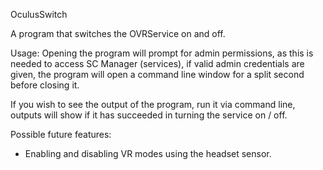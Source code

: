 OculusSwitch

A program that switches the OVRService on and off.

Usage:
Opening the program will prompt for admin permissions, as this is needed to access SC Manager (services), if valid admin credentials are given,
the program will open a command line window for a split second before closing it.

If you wish to see the output of the program, run it via command line, outputs will show if it has succeeded in turning the service on / off.

Possible future features:
- Enabling and disabling VR modes using the headset sensor.
